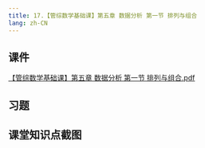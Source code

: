 ```yaml
---
title: 17.【管综数学基础课】第五章 数据分析 第一节 排列与组合
lang: zh-CN
---
```


## 课件
[【管综数学基础课】第五章 数据分析 第一节 排列与组合.pdf](/math%2F1.%E6%95%B0%E5%AD%A6-%E5%9F%BA%E7%A1%80%E7%9F%A5%E8%AF%86%2F17.%E3%80%90%E7%AE%A1%E7%BB%BC%E6%95%B0%E5%AD%A6%E5%9F%BA%E7%A1%80%E8%AF%BE%E3%80%91%E7%AC%AC%E4%BA%94%E7%AB%A0%20%E6%95%B0%E6%8D%AE%E5%88%86%E6%9E%90%20%E7%AC%AC%E4%B8%80%E8%8A%82%20%E6%8E%92%E5%88%97%E4%B8%8E%E7%BB%84%E5%90%88%2F%E3%80%90%E7%AE%A1%E7%BB%BC%E6%95%B0%E5%AD%A6%E5%9F%BA%E7%A1%80%E8%AF%BE%E3%80%91%E7%AC%AC%E4%BA%94%E7%AB%A0%20%E6%95%B0%E6%8D%AE%E5%88%86%E6%9E%90%20%E7%AC%AC%E4%B8%80%E8%8A%82%20%E6%8E%92%E5%88%97%E4%B8%8E%E7%BB%84%E5%90%88.pdf)


## 习题


## 课堂知识点截图



